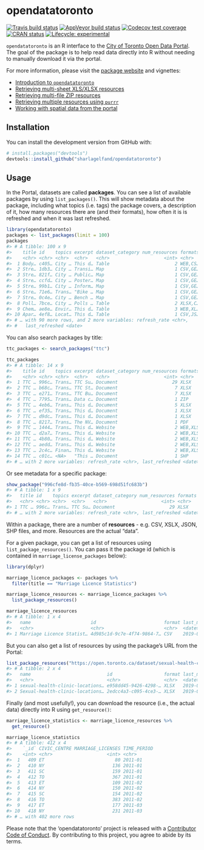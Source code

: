 
<!-- README.md is generated from README.Rmd. Please edit that file -->

# opendatatoronto

<!-- badges: start -->

[![Travis build
status](https://travis-ci.org/sharlagelfand/opendatatoronto.svg?branch=master)](https://travis-ci.org/sharlagelfand/opendatatoronto)
[![AppVeyor build
status](https://ci.appveyor.com/api/projects/status/github/sharlagelfand/opendatatoronto?branch=master&svg=true)](https://ci.appveyor.com/project/sharlagelfand/opendatatoronto)
[![Codecov test
coverage](https://codecov.io/gh/sharlagelfand/opendatatoronto/branch/master/graph/badge.svg)](https://codecov.io/gh/sharlagelfand/opendatatoronto?branch=master)
[![CRAN
status](https://www.r-pkg.org/badges/version/opendatatoronto)](https://cran.r-project.org/package=opendatatoronto)
[![Lifecycle:
experimental](https://img.shields.io/badge/lifecycle-experimental-orange.svg)](https://www.tidyverse.org/lifecycle/#experimental)
<!-- badges: end -->

`opendatatoronto` is an R interface to the [City of Toronto Open Data
Portal](https://portal0.cf.opendata.inter.sandbox-toronto.ca/). The goal
of the package is to help read data directly into R without needing to
manually download it via the portal.

For more information, please visit the [package
website](https://sharlagelfand.github.io/opendatatoronto/) and
vignettes:

  - [Introduction to
    `opendatatoronto`](https://sharlagelfand.github.io/opendatatoronto/articles/opendatatoronto.html)
  - [Retrieving multi-sheet XLS/XLSX
    resources](https://sharlagelfand.github.io/opendatatoronto/articles/multisheet_resources.html)
  - [Retrieving multi-file ZIP
    resources](https://sharlagelfand.github.io/opendatatoronto/articles/multifile_zip_resources.html)
  - [Retrieving multiple resources using
    `purrr`](https://sharlagelfand.github.io/opendatatoronto/articles/multiple_resources_purrr.html)
  - [Working with spatial data from the
    portal](https://sharlagelfand.github.io/opendatatoronto/articles/spatial_data.html)

## Installation

You can install the development version from GitHub with:

``` r
# install.packages("devtools")
devtools::install_github("sharlagelfand/opendatatoronto")
```

## Usage

In the Portal, datasets are called **packages**. You can see a list of
available packages by using `list_packages()`. This will show metadata
about the package, including what topics (i.e. tags) the package covers,
a description of it, how many resources there are (and their formats),
how often it is is refreshed and when it was last refreshed.

``` r
library(opendatatoronto)
packages <- list_packages(limit = 100)
packages
#> # A tibble: 100 x 9
#>    title id    topics excerpt dataset_category num_resources formats
#>    <chr> <chr> <chr>  <chr>   <chr>                    <int> <chr>  
#>  1 Body… c405… City … This d… Table                        2 WEB,CS…
#>  2 Stre… 1db3… City … Transi… Map                          1 CSV,GE…
#>  3 Stre… 821f… City … Public… Map                          1 CSV,GE…
#>  4 Stre… ccfd… City … Poster… Map                          1 CSV,GE…
#>  5 Stre… 99b1… City … Inform… Map                          1 CSV,GE…
#>  6 Stre… 71e6… Trans… "Bike … Map                          1 CSV,GE…
#>  7 Stre… 0c4e… City … Bench … Map                          1 CSV,GE…
#>  8 Poll… 7bce… City … Polls … Table                        2 XLSX,C…
#>  9 Chem… ae8e… Envir… This d… Table                        3 WEB,XL…
#> 10 Apar… 4ef8… Locat… This d… Table                        1 CSV,JS…
#> # … with 90 more rows, and 2 more variables: refresh_rate <chr>,
#> #   last_refreshed <date>
```

You can also search packages by title:

``` r
ttc_packages <- search_packages("ttc")

ttc_packages
#> # A tibble: 14 x 9
#>    title id    topics excerpt dataset_category num_resources formats
#>    <chr> <chr> <chr>  <chr>   <chr>                    <int> <chr>  
#>  1 TTC … 996c… Trans… TTC Su… Document                    29 XLSX   
#>  2 TTC … b68c… Trans… TTC St… Document                     7 XLSX   
#>  3 TTC … e271… Trans… TTC Bu… Document                     7 XLSX   
#>  4 TTC … 7795… Trans… Data c… Document                     1 ZIP    
#>  5 TTC … 4eb6… Trans… This d… Document                     5 XLSX   
#>  6 TTC … ef35… Trans… This d… Document                     1 XLSX   
#>  7 TTC … d9dc… Trans… This d… Document                     1 XLSX   
#>  8 TTC … 8217… Trans… The NV… Document                     1 PDF    
#>  9 TTC … 1444… Trans… This d… Website                      2 WEB,XLS
#> 10 TTC … d2a7… Trans… This d… Website                      2 WEB,XLS
#> 11 TTC … 4b80… Trans… This d… Website                      2 WEB,XLS
#> 12 TTC … aedd… Trans… This d… Website                      2 WEB,XLS
#> 13 TTC … 2c4c… Finan… This d… Website                      2 WEB,XLS
#> 14 TTC … c01c… <NA>   "This … Document                     1 SHP    
#> # … with 2 more variables: refresh_rate <chr>, last_refreshed <date>
```

Or see metadata for a specific package:

``` r
show_package("996cfe8d-fb35-40ce-b569-698d51fc683b")
#> # A tibble: 1 x 9
#>   title id    topics excerpt dataset_category num_resources formats
#>   <chr> <chr> <chr>  <chr>   <chr>                    <int> <chr>  
#> 1 TTC … 996c… Trans… TTC Su… Document                    29 XLSX   
#> # … with 2 more variables: refresh_rate <chr>, last_refreshed <date>
```

Within a package, there are a number of **resources** - e.g. CSV, XSLX,
JSON, SHP files, and more. Resources are the actual “data”.

For a given package, you can get a list of resources using
`list_package_resources()`. You can pass it the package id (which is
contained in `marriage_license_packages` below):

``` r
library(dplyr)

marriage_licence_packages <- packages %>%
  filter(title == "Marriage Licence Statistics")

marriage_licence_resources <- marriage_licence_packages %>%
  list_package_resources()

marriage_licence_resources
#> # A tibble: 1 x 4
#>   name                      id                         format last_modified
#>   <chr>                     <chr>                      <chr>  <date>       
#> 1 Marriage Licence Statist… 4d985c1d-9c7e-4f74-9864-7… CSV    2019-08-01
```

But you can also get a list of resources by using the package’s URL from
the
Portal:

``` r
list_package_resources("https://open.toronto.ca/dataset/sexual-health-clinic-locations-hours-and-services/")
#> # A tibble: 2 x 4
#>   name                            id                   format last_modified
#>   <chr>                           <chr>                <chr>  <date>       
#> 1 sexual-health-clinic-locations… e958dd45-9426-4298-… XLSX   2019-08-15   
#> 2 Sexual-health-clinic-locations… 2edcc4a3-c095-4ce3-… XLSX   2019-08-15
```

Finally (and most usefully\!), you can download the resource (i.e., the
actual data) directly into R using `get_resource()`:

``` r
marriage_licence_statistics <- marriage_licence_resources %>%
  get_resource()

marriage_licence_statistics
#> # A tibble: 412 x 4
#>    `_id` CIVIC_CENTRE MARRIAGE_LICENSES TIME_PERIOD
#>    <int> <chr>                    <int> <chr>      
#>  1   409 ET                          80 2011-01    
#>  2   410 NY                         136 2011-01    
#>  3   411 SC                         159 2011-01    
#>  4   412 TO                         367 2011-01    
#>  5   413 ET                         109 2011-02    
#>  6   414 NY                         150 2011-02    
#>  7   415 SC                         154 2011-02    
#>  8   416 TO                         383 2011-02    
#>  9   417 ET                         177 2011-03    
#> 10   418 NY                         231 2011-03    
#> # … with 402 more rows
```

Please note that the ‘opendatatoronto’ project is released with a
[Contributor Code of Conduct](CODE_OF_CONDUCT.md). By contributing to
this project, you agree to abide by its terms.
